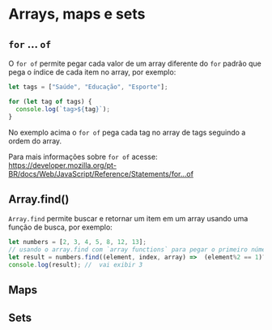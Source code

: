 # Arrays, maps e sets

## `for` ... `of`

O `for of` permite pegar cada valor de um array diferente do `for` padrão que pega o índice de cada item no array, por exemplo:

```js
let tags = ["Saúde", "Educação", "Esporte"];

for (let tag of tags) {
  console.log(`tag>${tag}`);
}
```

No exemplo acima o `for of` pega cada tag no array de tags seguindo a ordem do array.

Para mais informações sobre `for of` acesse: https://developer.mozilla.org/pt-BR/docs/Web/JavaScript/Reference/Statements/for...of

## Array.find()

`Array.find` permite buscar e retornar um item em um array usando uma função de busca, por exemplo:

```js
let numbers = [2, 3, 4, 5, 8, 12, 13];
// usando o array.find com `array functions` para pegar o primeiro número impar:
let result = numbers.find((element, index, array) =>  (element%2 == 1)? true: false );
console.log(result); //  vai exibir 3
```

## Maps



## Sets
